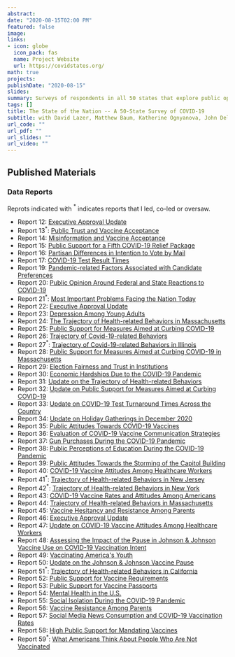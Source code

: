 ```yaml
---
abstract: 
date: "2020-08-15T02:00 PM"
featured: false
image:
links:
- icon: globe
  icon_pack: fas
  name: Project Website
  url: https://covidstates.org/
math: true
projects:
publishDate: "2020-08-15"
slides: 
summary: Surveys of respondents in all 50 states that explore public opinion on major issues during the COVID-19 pandemic. 
tags: []
title: The State of the Nation -- A 50-State Survey of COVID-19
subtitle: with David Lazer, Matthew Baum, Katherine Ognyanova, John Della Volpe, Roy H. Perlis, James Druckman, Mauricio Santillana, Alexi Quintana, Matthew Simonson, Hanyu Chwe, and Jon Green
url_code: ""
url_pdf: ""
url_slides: ""
url_video: ""
---
```


## Published Materials

### Data Reports

Reprots indicated with $^{*}$ indicates reports that I led, co-led or oversaw.

- Report 12: [Executive Approval Update](https://osf.io/vj45t/)
- Report 13$^{*}$: [Public Trust and Vaccine Acceptance](https://osf.io/qzsxn/)
- Report 14: [Misinformation and Vaccine Acceptance](https://osf.io/w974j/)
- Report 15: [Public Support for a Fifth COVID-19 Relief Package](https://osf.io/s7jgt/)
- Report 16: [Partisan Differences in Intention to Vote by Mail](https://osf.io/wrj4b/)
- Report 17: [COVID-19 Test Result Times](https://osf.io/rz34x/)
- Report 19: [Pandemic-related Factors Associated with Candidate Preferences](https://osf.io/tcefb/)
- Report 20: [Public Opinion Around Federal and State Reactions to COVID-19](https://osf.io/gz29a/)
- Report 21$^{*}$: [Most Important Problems Facing the Nation Today](https://osf.io/q3av7/)
- Report 22: [Executive Approval Update](https://osf.io/z3652/)
- Report 23: [Depression Among Young Adults](https://osf.io/3s8v4/)
- Report 24: [The Trajectory of Health-related Behaviors in Massachusetts](https://osf.io/kchn8/)
- Report 25: [Public Support for Measures Aimed at Curbing COVID-19](https://osf.io/8pcyn/)
- Report 26: [Trajectory of Covid-19-related Behaviors](https://osf.io/37jbe/)
- Report 27$^{*}$: [Trajectory of Covid-19-related Behaviors in Illinois](https://osf.io/27gqm/)
- Report 28: [Public Support for Measures Aimed at Curbing COVID-19 in Massachusetts](https://osf.io/j5pzh/)
- Report 29: [Election Fairness and Trust in Institutions](https://osf.io/j8v3u/)
- Report 30: [Economic Hardships Due to the COVID-19 Pandemic](https://osf.io/jb6sk/)
- Report 31: [Update on the Trajectory of Health-related Behaviors](https://osf.io/qpkvy/)
- Report 32: [Update on Public Support for Measures Aimed at Curbing COVID-19](https://osf.io/svf4w/)
- Report 33: [Update on COVID-19 Test Turnaround Times Across the Country](https://osf.io/zkgvc/)
- Report 34: [Update on Holiday Gatherings in December 2020](https://osf.io/v29s7/)
- Report 35: [Public Attitudes Towards COVID-19 Vaccines](https://osf.io/xtykv/)
- Report 36: [Evaluation of COVID-19 Vaccine Communication Strategies](https://osf.io/d36nh/)
- Report 37: [Gun Purchases During the COVID-19 Pandemic](https://osf.io/fmrqp/)
- Report 38: [Public Perceptions of Education During the COVID-19 Pandemic](https://osf.io/uprg2/)
- Report 39: [Public Attitudes Towards the Storming of the Capitol Building](https://osf.io/3qfs9/)
- Report 40: [COVID-19 Vaccine Attitudes Among Healthcare Workers](https://osf.io/p4q9h/)
- Report 41$^{*}$: [Trajectory of Health-related Behaviors in New Jersey](https://osf.io/8w7zy/)
- Report 42$^{*}$: [Trajectory of Health-related Behaviors in New York](https://osf.io/ywk4a/)
- Report 43: [COVID-19 Vaccine Rates and Attitudes Among Americans](https://osf.io/rnw8z/)
- Report 44: [Trajectory of Health-related Behaviors in Massachusetts](https://osf.io/yhtn3/)
- Report 45: [Vaccine Hesitancy and Resistance Among Parents](https://osf.io/e95bc/)
- Report 46: [Executive Approval Update](https://osf.io/shveq/)
- Report 47: [Update on COVID-19 Vaccine Attitudes Among Healthcare Workers](https://osf.io/a352z/)
- Report 48: [Assessing the Impact of the Pause in Johnson & Johnson Vaccine Use on COVID-19 Vaccination Intent](https://osf.io/j5hf2/)
- Report 49: [Vaccinating America's Youth](https://osf.io/stacj/)
- Report 50: [Update on the Johnson & Johnson Vaccine Pause](https://osf.io/vdgj4/)
- Report 51$^{*}$: [Trajectory of Health-related Behaviors in California](https://osf.io/bas8w/)
- Report 52: [Public Support for Vaccine Requirements](https://osf.io/pnqr4/)
- Report 53: [Public Support for Vaccine Passports](https://osf.io/5zkuv/)
- Report 54: [Mental Health in the U.S.](https://osf.io/cgfzt/)
- Report 55: [Social Isolation During the COVID-19 Pandemic](https://osf.io/pfxnv/)
- Report 56: [Vaccine Resistance Among Parents](https://osf.io/fwker/)
- Report 57: [Social Media News Consumption and COVID-19 Vaccination Rates](https://osf.io/uvqbs/)
- Report 58: [High Public Support for Mandating Vaccines](https://osf.io/6wcn9/)
- Report 59$^{*}$: [What Americans Think About People Who Are Not Vaccinated](https://osf.io/fy6jz/)